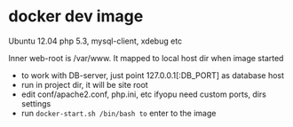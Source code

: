 docker dev image
=====

Ubuntu 12.04
php 5.3, mysql-client, xdebug etc

Inner web-root is /var/www. It mapped to local host dir when image started

* to work with DB-server, just point 127.0.0.1[:DB_PORT] as database host
* run in project dir, it will be site root
* edit conf/apache2.conf, php.ini, etc ifyopu need custom ports, dirs settings
* run `docker-start.sh /bin/bash to` enter to the image
